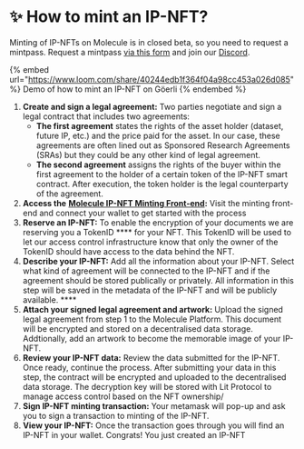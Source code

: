 # ✨ How to mint an IP-NFT?

Minting of IP-NFTs on Molecule is in closed beta, so you need to request a mintpass. Request a mintpass [via this form](https://airtable.com/shr9QN0tPPeK4GGjA) and join our [Discord](https://discord.gg/trQd6MJM3H). &#x20;

{% embed url="https://www.loom.com/share/40244edb1f364f04a98cc453a026d085" %}
Demo of how to mint an IP-NFT on Göerli
{% endembed %}

1. **Create and sign a legal agreement:** Two parties negotiate and sign a legal contract that includes two agreements:
   * **The first agreement** states the rights of the asset holder (dataset, future IP, etc.) and the price paid for the asset. In our case, these agreements are often lined out as Sponsored Research Agreements (SRAs) but they could be any other kind of legal agreement.
   * **The second agreement** assigns the rights of the buyer within the first agreement to the holder of a certain token of the IP-NFT smart contract. After execution, the token holder is the legal counterparty of the agreement.
2. **Access the** [**Molecule IP-NFT Minting Front-end**](https://ip-nft.molecule.to/)**:** Visit the minting front-end and connect your wallet to get started with the process &#x20;
3. **Reserve an IP-NFT:** To enable the encryption of your documents we are reserving you a TokenID **** for your NFT. This TokenID will be used to let our access control infrastructure know that only the owner of the TokenID should have access to the data behind the NFT.&#x20;
4. **Describe your IP-NFT:** Add all the information about your IP-NFT. Select what kind of agreement will be connected to the IP-NFT and if the agreement should be stored publically or privately. All information in this step will be saved in the metadata of the IP-NFT and will be publicly available. ****&#x20;
5. **Attach your signed legal agreement and artwork:** Upload the signed legal agreement from step 1 to the Molecule Platform. This document will be encrypted and stored on a decentralised data storage. Addtionally, add an artwork to become the memorable image of your IP-NFT.
6. **Review your IP-NFT data:** Review the data submitted for the IP-NFT. Once ready, continue the process. After submitting your data in this step, the contract will be encrypted and uploaded to the decentralised data storage. The decryption key will be stored with Lit Protocol to manage access control based on the NFT ownership/&#x20;
7. **Sign IP-NFT minting transaction:** Your metamask will pop-up and ask you to sign a transaction to minting of the IP-NFT.&#x20;
8. **View your IP-NFT:** Once the transaction goes through you will find an IP-NFT in your wallet. Congrats! You just created an IP-NFT
